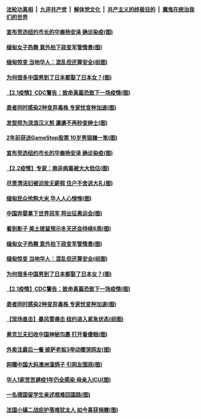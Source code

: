 ####  [法轮功真相](../../../../basic/blob/master/README.md?t=02031701) &nbsp;|&nbsp; [九评共产党](../../../../9ping.md/blob/master/README.md?t=02031701) &nbsp;|&nbsp; [解体党文化](../../../../jtdwh.md/blob/master/README.md?t=02031701)  &nbsp;|&nbsp; [共产主义的终极目的](../../../../gczydzjmd.md/blob/master/README.md?t=02031701) &nbsp;|&nbsp; [魔鬼在统治我们的世界](../../../../mgztzwmdsj.md/blob/master/README.md?t=02031701) 

#### [宣布竞选纽约市长的华裔杨安泽 确诊染疫(图)](../pages/p3/961236.md?t=02031701) 

#### [缅甸女子热舞 意外拍下政变军管情景(图)](../pages/p3/961215.md?t=02031701) 

#### [缅甸惊变 当地华人：混乱但还算安全(组图)](../pages/p3/961099.md?t=02031701) 

#### [为何很多中国男到了日本都娶了日本女？(图)](../pages/p3/960442.md?t=02031701) 

#### [【2.1疫情】CDC警告：致命真菌恐致下一场疫情(图)](../pages/p3/961092.md?t=02031701) 

#### [患者同时感染2种变异毒株 专家忧变种加速(图)](../pages/p3/961085.md?t=02031701) 

#### [发型师为流浪汉义剪 邋遢不再秒变绅士(图)](../pages/p3/961251.md?t=02031701) 

#### [2年前获送GameStop股票 10岁男狠赚一笔(图)](../pages/p3/961238.md?t=02031701) 

#### [宣布竞选纽约市长的华裔杨安泽 确诊染疫(图)](../pages/p3/961236.md?t=02031701) 

#### [【2.2疫情】专家：南非病毒被大大低估(图)](../pages/p3/961225.md?t=02031701) 

#### [尽责清洁妇被迫放无薪假 住户不舍送大礼(图)](../pages/p3/961227.md?t=02031701) 

#### [缅甸民众抢购大米 华人人心惶惶(图)](../pages/p3/961222.md?t=02031701) 

#### [中国弃婴拿下世界冠军 将出征奥运会(图)](../pages/p3/961221.md?t=02031701) 

#### [看到影子 美土拨鼠预示冬天还会持续6周(图)](../pages/p3/961203.md?t=02031701) 

#### [缅甸女子热舞 意外拍下政变军管情景(图)](../pages/p3/961215.md?t=02031701) 

#### [缅甸惊变 当地华人：混乱但还算安全(组图)](../pages/p3/961099.md?t=02031701) 

#### [为何很多中国男到了日本都娶了日本女？(图)](../pages/p3/960442.md?t=02031701) 

#### [【2.1疫情】CDC警告：致命真菌恐致下一场疫情(图)](../pages/p3/961092.md?t=02031701) 

#### [患者同时感染2种变异毒株 专家忧变种加速(图)](../pages/p3/961085.md?t=02031701) 

#### [【现场直击】暴风雪袭击 纽约进入紧急状态(组图)](../pages/p3/961087.md?t=02031701) 

#### [奥克兰夫妇收中国神秘包裹 打开看傻眼(图)](../pages/p3/961089.md?t=02031701) 

#### [外卖注最后一餐 披萨老板3举动暖哭网友(图)](../pages/p3/961083.md?t=02031701) 

#### [网曝中国大妈澳洲溜鸽子 引网友围观(图)](../pages/p3/961078.md?t=02031701) 

#### [华人1家苦苦避疫1年仍全感染 母亲入ICU(图)](../pages/p3/961050.md?t=02031701) 

#### [一名德国留学生亲述艰难回国路(图)](../pages/p3/961009.md?t=02031701) 

#### [法国小镇二战庇护落难犹太人 如今喜获捐赠(图)](../pages/p3/961001.md?t=02031701) 

